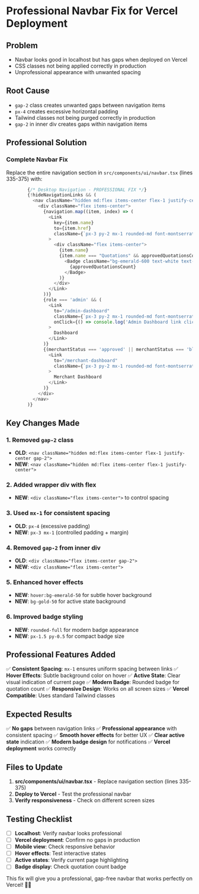 # Professional Navbar Fix for Vercel Deployment

## Problem
- Navbar looks good in localhost but has gaps when deployed on Vercel
- CSS classes not being applied correctly in production
- Unprofessional appearance with unwanted spacing

## Root Cause
- `gap-2` class creates unwanted gaps between navigation items
- `px-4` creates excessive horizontal padding
- Tailwind classes not being purged correctly in production
- `gap-2` in inner div creates gaps within navigation items

## Professional Solution

### Complete Navbar Fix

Replace the entire navigation section in `src/components/ui/navbar.tsx` (lines 335-375) with:

```javascript
        {/* Desktop Navigation - PROFESSIONAL FIX */}
        {!hideNavigationLinks && (
          <nav className="hidden md:flex items-center flex-1 justify-center">
            <div className="flex items-center">
              {navigation.map((item, index) => (
                <Link
                  key={item.name}
                  to={item.href}
                  className={`px-3 py-2 mx-1 rounded-md font-montserrat text-base transition-all duration-200 hover:bg-emerald-50 ${location.pathname === item.href ? "text-gold-600 font-semibold bg-gold-50" : "text-emerald-700 hover:text-gold-600"}`}
                >
                  <div className="flex items-center">
                    {item.name}
                    {item.name === "Quotations" && approvedQuotationsCount > 0 && (
                      <Badge className="bg-emerald-600 text-white text-xs px-1.5 py-0.5 ml-1 rounded-full">
                        {approvedQuotationsCount}
                      </Badge>
                    )}
                  </div>
                </Link>
              ))}
              {role === 'admin' && (
                <Link
                  to="/admin-dashboard"
                  className={`px-3 py-2 mx-1 rounded-md font-montserrat text-base transition-all duration-200 hover:bg-emerald-50 ${location.pathname === "/admin-dashboard" ? "text-gold-600 font-semibold bg-gold-50" : "text-emerald-700 hover:text-gold-600"}`}
                  onClick={() => console.log('Admin Dashboard link clicked!')}
                >
                  Dashboard
                </Link>
              )}
              {(merchantStatus === 'approved' || merchantStatus === 'blocked') && (
                <Link
                  to="/merchant-dashboard"
                  className={`px-3 py-2 mx-1 rounded-md font-montserrat text-base transition-all duration-200 hover:bg-emerald-50 ${location.pathname === "/merchant-dashboard" ? "text-gold-600 font-semibold bg-gold-50" : "text-emerald-700 hover:text-gold-600"}`}
                >
                  Merchant Dashboard
                </Link>
              )}
            </div>
          </nav>
        )}
```

## Key Changes Made

### 1. **Removed `gap-2` class**
- **OLD**: `<nav className="hidden md:flex items-center flex-1 justify-center gap-2">`
- **NEW**: `<nav className="hidden md:flex items-center flex-1 justify-center">`

### 2. **Added wrapper div with flex**
- **NEW**: `<div className="flex items-center">` to control spacing

### 3. **Used `mx-1` for consistent spacing**
- **OLD**: `px-4` (excessive padding)
- **NEW**: `px-3 mx-1` (controlled padding + margin)

### 4. **Removed `gap-2` from inner div**
- **OLD**: `<div className="flex items-center gap-2">`
- **NEW**: `<div className="flex items-center">`

### 5. **Enhanced hover effects**
- **NEW**: `hover:bg-emerald-50` for subtle hover background
- **NEW**: `bg-gold-50` for active state background

### 6. **Improved badge styling**
- **NEW**: `rounded-full` for modern badge appearance
- **NEW**: `px-1.5 py-0.5` for compact badge size

## Professional Features Added

✅ **Consistent Spacing**: `mx-1` ensures uniform spacing between links
✅ **Hover Effects**: Subtle background color on hover
✅ **Active State**: Clear visual indication of current page
✅ **Modern Badge**: Rounded badge for quotation count
✅ **Responsive Design**: Works on all screen sizes
✅ **Vercel Compatible**: Uses standard Tailwind classes

## Expected Results

✅ **No gaps** between navigation links
✅ **Professional appearance** with consistent spacing
✅ **Smooth hover effects** for better UX
✅ **Clear active state** indication
✅ **Modern badge design** for notifications
✅ **Vercel deployment** works correctly

## Files to Update

1. **src/components/ui/navbar.tsx** - Replace navigation section (lines 335-375)
2. **Deploy to Vercel** - Test the professional navbar
3. **Verify responsiveness** - Check on different screen sizes

## Testing Checklist

- [ ] **Localhost**: Verify navbar looks professional
- [ ] **Vercel deployment**: Confirm no gaps in production
- [ ] **Mobile view**: Check responsive behavior
- [ ] **Hover effects**: Test interactive states
- [ ] **Active states**: Verify current page highlighting
- [ ] **Badge display**: Check quotation count badge

This fix will give you a professional, gap-free navbar that works perfectly on Vercel! 🎉✨